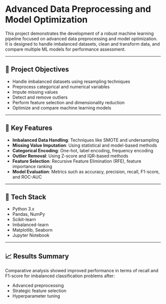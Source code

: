 # Advanced Data Preprocessing and Model Optimization

This project demonstrates the development of a robust machine learning pipeline focused on advanced data preprocessing and model optimization. It is designed to handle imbalanced datasets, clean and transform data, and compare multiple ML models for performance assessment.

---

## 🚀 Project Objectives

- Handle imbalanced datasets using resampling techniques
- Preprocess categorical and numerical variables
- Impute missing values
- Detect and remove outliers
- Perform feature selection and dimensionality reduction
- Optimize and compare machine learning models

---

## 🧱 Key Features

- **Imbalanced Data Handling**: Techniques like SMOTE and undersampling
- **Missing Value Imputation**: Using statistical and model-based methods
- **Categorical Encoding**: One-hot, label encoding, frequency encoding
- **Outlier Removal**: Using Z-score and IQR-based methods
- **Feature Selection**: Recursive Feature Elimination (RFE), feature importance ranking
- **Model Evaluation**: Metrics such as accuracy, precision, recall, F1-score, and ROC-AUC

---

## 🧰 Tech Stack

- Python 3.x
- Pandas, NumPy
- Scikit-learn
- Imbalanced-learn
- Matplotlib, Seaborn
- Jupyter Notebook

---

## 📈 Results Summary

Comparative analysis showed improved performance in terms of recall and F1-score for imbalanced classification problems after:
- Advanced preprocessing
- Strategic feature selection
- Hyperparameter tuning

